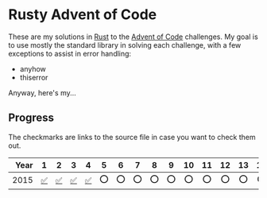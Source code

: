 Rusty Advent of Code
====================

These are my solutions in [Rust](https://www.rust-lang.org/) to the [Advent of Code](https://adventofcode.com/) challenges. My goal is to use mostly the standard library in solving each challenge, with a few exceptions to assist in error handling:

- anyhow
- thiserror

Anyway, here's my...

Progress
--------

The checkmarks are links to the source file in case you want to check them out.

| Year | 1 | 2 | 3 | 4 | 5 | 6 | 7 | 8 | 9 | 10 | 11 | 12 | 13 | 14 | 15 | 16 | 17 | 18 | 19 | 20 | 21 | 22 | 23 | 24 | 25 |
|-----:|:-:|:-:|:-:|:-:|:-:|:-:|:-:|:-:|:-:|:--:|:--:|:--:|:--:|:--:|:--:|:--:|:--:|:--:|:--:|:--:|:--:|:--:|:--:|:--:|:--:|
| 2015 | [:white_check_mark:](/src/bin/2015-01.rs) | [:white_check_mark:](/src/bin/2015-02.rs) | [:white_check_mark:](/src/bin/2015-03.rs) | [:white_check_mark:](/src/bin/2015-04.rs) | :o: | :o: | :o: | :o: | :o: | :o: | :o: | :o: | :o: | :o: | :o: | :o: | :o: | :o: | :o: | :o: | :o: | :o: | :o: | :o: | :o: |
